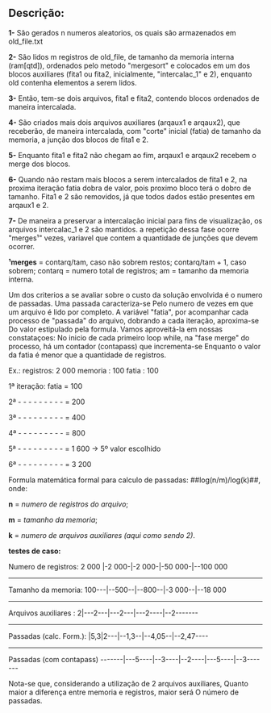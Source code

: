 ## Descrição:

**1-** São gerados n numeros aleatorios, os quais são armazenados em old_file.txt

**2-** São lidos m registros de old_file, de tamanho da memoria interna (ram[qtd]), ordenados pelo metodo
   "mergesort" e colocados em um dos blocos auxiliares (fita1 ou fita2, inicialmente, "intercalac_1" e 2),
   enquanto old contenha elementos a serem lidos.

**3-** Então, tem-se dois arquivos, fita1 e fita2, contendo blocos ordenados de maneira intercalada.

**4-** São criados mais dois arquivos auxiliares (arqaux1 e arqaux2), que receberão, de maneira intercalada,
   com "corte" inicial (fatia) de tamanho da memoria, a junção dos blocos de fita1 e 2.

**5-** Enquanto fita1 e fita2 não chegam ao fim, arqaux1 e arqaux2 recebem o merge dos blocos.

**6-** Quando não restam mais blocos a serem intercalados de fita1 e 2, na proxima iteração fatia
   dobra de valor, pois proximo bloco terá o dobro de tamanho. Fita1 e 2 são removidos,
   já que todos dados estão presentes em arqaux1 e 2.
 
**7-** De maneira a preservar a intercalação inicial para fins de visualização, os arquivos intercalac_1 e 2 são mantidos.
   a repetição dessa fase ocorre "merges¹" vezes, variavel que contem a quantidade de junções
   que devem ocorrer.


**¹merges** = 	contarq/tam, caso não sobrem restos;
	  	contarq/tam + 1, caso sobrem;
          	contarq = numero total de registros;
	  	am = tamanho da memoria interna.

Um dos criterios a se avaliar sobre o custo da solução envolvida é o numero de passadas. Uma passada caracteriza-se
Pelo numero de vezes em que um arquivo é lido por completo.
A variável "fatia", por acompanhar cada processo de "passada" do arquivo, dobrando a cada iteração, aproxima-se
Do valor estipulado pela formula. Vamos aproveitá-la em nossas constataçoes:
No inicio de cada primeiro loop while, na "fase merge" do processo, há um contador (contapass) que incrementa-se
Enquanto o valor da fatia é menor que a quantidade de registros.

Ex.:
	registros: 2 000
	memoria  : 100
	fatia    : 100
	
	
1ª iteração: fatia = 100

2ª - - - - - - - - - = 200

3ª - - - - - - - - - = 400

4ª - - - - - - - - - = 800

5ª - - - - - - - - - = 1 600  -> 5º valor escolhido

6ª - - - - - - - - - = 3 200

 
Formula matemática formal para calculo de passadas: ##log(n/m)/log(k)##, onde:

**n** = *numero de registros do arquivo*;

**m** = *tamanho da memoria*;

**k** = *numero de arquivos auxiliares (aqui como sendo 2)*. 




**testes de caso:**



Numero de registros: 2 000                                 |-2 000-|-2 000-|-50 000-|--100 000

--------------------------------------------------------------------------------

Tamanho da memoria: 100---|--500--|--800--|-3 000--|--18 000

--------------------------------------------------------------------------------

Arquivos auxiliares :  2|---2---|---2---|---2----|--2-------   

--------------------------------------------------------------------------------
Passadas (calc. Form.): |5,3|2---|--1,3--|--4,05--|--2,47----  

--------------------------------------------------------------------------------

Passadas (com contapass) -------|---5----|--3----|--2----|---5----|--3-------


Nota-se que, considerando a utilização de 2 arquivos auxiliares,
Quanto maior a diferença entre memoria e registros, maior será
O número de passadas.  
